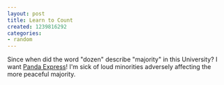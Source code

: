 ```yaml
---
layout: post
title: Learn to Count
created: 1239816292
categories:
- random
---
```

Since when did the word "dozen" describe "majority" in this University? I want [Panda Express](http://www.dailycal.org/article/105269/asuc_store_operations_board_votes_against_lease_wi)! I'm sick of loud minorities adversely affecting the more peaceful majority.
